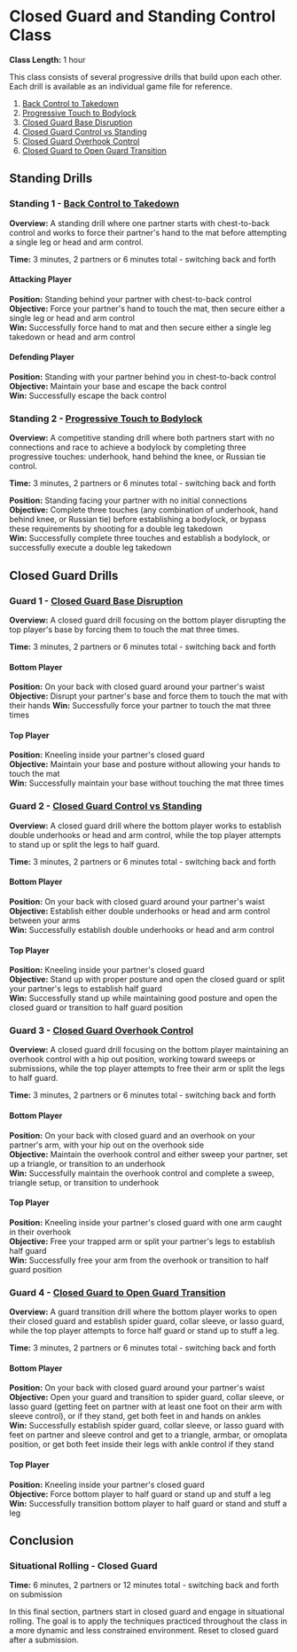 # Closed Guard and Standing Control Class
**Class Length:** 1 hour

This class consists of several progressive drills that build upon each other. Each drill is available as an individual game file for reference.

1. [Back Control to Takedown](https://mennlo.github.io/grappling-games/md-viewer.html?file=games/standing/back-control-to-takedown.md)
2. [Progressive Touch to Bodylock](https://mennlo.github.io/grappling-games/md-viewer.html?file=games/standing/progressive-touch-to-bodylock.md)
3. [Closed Guard Base Disruption](https://mennlo.github.io/grappling-games/md-viewer.html?file=games/guard/closed/closed-guard-base-disruption.md)
4. [Closed Guard Control vs Standing](https://mennlo.github.io/grappling-games/md-viewer.html?file=games/guard/closed/closed-guard-control-vs-standing.md)
5. [Closed Guard Overhook Control](https://mennlo.github.io/grappling-games/md-viewer.html?file=games/guard/closed/closed-guard-overhook-control.md)
6. [Closed Guard to Open Guard Transition](https://mennlo.github.io/grappling-games/md-viewer.html?file=games/guard/closed/closed-guard-to-open-guard-transition.md)

## Standing Drills

### Standing 1 - [Back Control to Takedown](https://mennlo.github.io/grappling-games/md-viewer.html?file=games/standing/back-control-to-takedown.md)

**Overview:** A standing drill where one partner starts with chest-to-back control and works to force their partner's hand to the mat before attempting a single leg or head and arm control.

**Time:** 3 minutes, 2 partners or 6 minutes total - switching back and forth

#### Attacking Player
**Position:** Standing behind your partner with chest-to-back control  
**Objective:** Force your partner's hand to touch the mat, then secure either a single leg or head and arm control  
**Win:** Successfully force hand to mat and then secure either a single leg takedown or head and arm control  

#### Defending Player
**Position:** Standing with your partner behind you in chest-to-back control  
**Objective:** Maintain your base and escape the back control  
**Win:** Successfully escape the back control

### Standing 2 - [Progressive Touch to Bodylock](https://mennlo.github.io/grappling-games/md-viewer.html?file=games/standing/progressive-touch-to-bodylock.md)

**Overview:** A competitive standing drill where both partners start with no connections and race to achieve a bodylock by completing three progressive touches: underhook, hand behind the knee, or Russian tie control.

**Time:** 3 minutes, 2 partners or 6 minutes total - switching back and forth

**Position:** Standing facing your partner with no initial connections  
**Objective:** Complete three touches (any combination of underhook, hand behind knee, or Russian tie) before establishing a bodylock, or bypass these requirements by shooting for a double leg takedown  
**Win:** Successfully complete three touches and establish a bodylock, or successfully execute a double leg takedown  

## Closed Guard Drills

### Guard 1 - [Closed Guard Base Disruption](https://mennlo.github.io/grappling-games/md-viewer.html?file=games/guard/closed/closed-guard-base-disruption.md)

**Overview:** A closed guard drill focusing on the bottom player disrupting the top player's base by forcing them to touch the mat three times.

**Time:** 3 minutes, 2 partners or 6 minutes total - switching back and forth

#### Bottom Player
**Position:** On your back with closed guard around your partner's waist  
**Objective:** Disrupt your partner's base and force them to touch the mat with their hands 
**Win:** Successfully force your partner to touch the mat three times  

#### Top Player
**Position:** Kneeling inside your partner's closed guard  
**Objective:** Maintain your base and posture without allowing your hands to touch the mat  
**Win:** Successfully maintain your base without touching the mat three times  

### Guard 2 - [Closed Guard Control vs Standing](https://mennlo.github.io/grappling-games/md-viewer.html?file=games/guard/closed/closed-guard-control-vs-standing.md)

**Overview:** A closed guard drill where the bottom player works to establish double underhooks or head and arm control, while the top player attempts to stand up or split the legs to half guard.

**Time:** 3 minutes, 2 partners or 6 minutes total - switching back and forth

#### Bottom Player
**Position:** On your back with closed guard around your partner's waist  
**Objective:** Establish either double underhooks or head and arm control between your arms  
**Win:** Successfully establish double underhooks or head and arm control  

#### Top Player
**Position:** Kneeling inside your partner's closed guard  
**Objective:** Stand up with proper posture and open the closed guard or split your partner's legs to establish half guard  
**Win:** Successfully stand up while maintaining good posture and open the closed guard or transition to half guard position  

### Guard 3 - [Closed Guard Overhook Control](https://mennlo.github.io/grappling-games/md-viewer.html?file=games/guard/closed/closed-guard-overhook-control.md)

**Overview:** A closed guard drill focusing on the bottom player maintaining an overhook control with a hip out position, working toward sweeps or submissions, while the top player attempts to free their arm or split the legs to half guard.

**Time:** 3 minutes, 2 partners or 6 minutes total - switching back and forth

#### Bottom Player
**Position:** On your back with closed guard and an overhook on your partner's arm, with your hip out on the overhook side  
**Objective:** Maintain the overhook control and either sweep your partner, set up a triangle, or transition to an underhook  
**Win:** Successfully maintain the overhook control and complete a sweep, triangle setup, or transition to underhook  

#### Top Player
**Position:** Kneeling inside your partner's closed guard with one arm caught in their overhook  
**Objective:** Free your trapped arm or split your partner's legs to establish half guard  
**Win:** Successfully free your arm from the overhook or transition to half guard position  

### Guard 4 - [Closed Guard to Open Guard Transition](https://mennlo.github.io/grappling-games/md-viewer.html?file=games/guard/closed/closed-guard-to-open-guard-transition.md)

**Overview:** A guard transition drill where the bottom player works to open their closed guard and establish spider guard, collar sleeve, or lasso guard, while the top player attempts to force half guard or stand up to stuff a leg.

**Time:** 3 minutes, 2 partners or 6 minutes total - switching back and forth

#### Bottom Player
**Position:** On your back with closed guard around your partner's waist  
**Objective:** Open your guard and transition to spider guard, collar sleeve, or lasso guard (getting feet on partner with at least one foot on their arm with sleeve control), or if they stand, get both feet in and hands on ankles  
**Win:** Successfully establish spider guard, collar sleeve, or lasso guard with feet on partner and sleeve control and get to a triangle, armbar, or omoplata position, or get both feet inside their legs with ankle control if they stand  

#### Top Player
**Position:** Kneeling inside your partner's closed guard  
**Objective:** Force bottom player to half guard or stand up and stuff a leg  
**Win:** Successfully transition bottom player to half guard or stand and stuff a leg  

## Conclusion

### Situational Rolling - Closed Guard
**Time:** 6 minutes, 2 partners or 12 minutes total - switching back and forth on submission

In this final section, partners start in closed guard and engage in situational rolling. The goal is to apply the techniques practiced throughout the class in a more dynamic and less constrained environment. Reset to closed guard after a submission.
